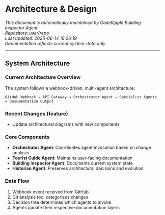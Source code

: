 # Architecture & Design

*This document is automatically maintained by CodeRipple Building Inspector Agent*  
*Repository: user/repo*  
*Last updated: 2025-06-14 16:26:19*  
*Documentation reflects current system state only*

---

## System Architecture

### Current Architecture Overview
The system follows a webhook-driven, multi-agent architecture:

```
GitHub Webhook → API Gateway → Orchestrator Agent → Specialist Agents → Documentation Output
```

### Recent Changes (feature)
- Update architectural diagrams with new components

### Core Components
- **Orchestrator Agent**: Coordinates agent invocation based on change analysis
- **Tourist Guide Agent**: Maintains user-facing documentation
- **Building Inspector Agent**: Documents current system state
- **Historian Agent**: Preserves architectural decisions and evolution

### Data Flow
1. Webhook event received from GitHub
2. Git analysis tool categorizes changes
3. Decision tree determines which agents to invoke
4. Agents update their respective documentation layers
